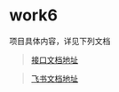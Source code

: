 # work6
项目具体内容，详见下列文档

>[接口文档地址](https://apifox.com/apidoc/shared-829764d9-4d96-453e-88a2-32ba6eeba575)

>[飞书文档地址](https://aapjwtb5tjk.feishu.cn/wiki/M9LIwUq9SidYe6kQ0F3caukVn3f?from=from_copylink)